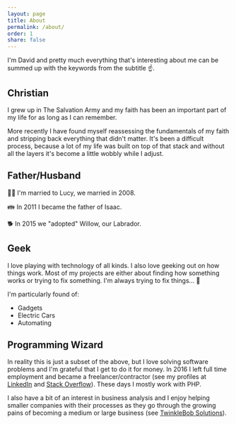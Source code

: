 ```yaml
---
layout: page
title: About
permalink: /about/
order: 1
share: false
---
```


I'm David and pretty much everything that's interesting about me can be summed up with the keywords from the subtitle :point_up:.

## Christian

I grew up in The Salvation Army and my faith has been an important part of my life for as long as I can remember.

More recently I have found myself reassessing the fundamentals of my faith and stripping back everything that didn't matter. It's been a difficult process, because a lot of my life was built on top of that stack and without all the layers it's become a little wobbly while I adjust.

## Father/Husband

:bride_with_veil: I'm married to Lucy, we married in 2008.

:family: In 2011 I became the father of Isaac.

:dog2: In 2015 we "adopted" Willow, our Labrador.

## Geek

I love playing with technology of all kinds. I also love geeking out on how things work. Most of my projects are either about finding how something works or trying to fix something. I'm always trying to fix things... :hammer:

I'm particularly found of:

* Gadgets
* Electric Cars
* Automating

## Programming Wizard

In reality this is just a subset of the above, but I love solving software problems and I'm grateful that I get to do it for money. In 2016 I left full time employment and became a freelancer/contractor (see my profiles at [LinkedIn](https://www.linkedin.com/in/davidlumm/) and [Stack Overflow](http://stackoverflow.com/users/story/1016336)). These days I mostly work with PHP.

I also have a bit of an interest in business analysis and I enjoy helping smaller companies with their processes as they go through the growing pains of becoming a medium or large business (see [TwinkleBob Solutions](http://twinklebob.co.uk)).
